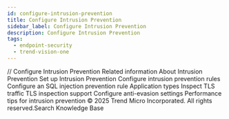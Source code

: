 ```yaml
---
id: configure-intrusion-prevention
title: Configure Intrusion Prevention
sidebar_label: Configure Intrusion Prevention
description: Configure Intrusion Prevention
tags:
  - endpoint-security
  - trend-vision-one
---
```


/*<![CDATA[*/ $('#title').html($('meta[name=map-description]').attr('content')); /*]]>*/ Configure Intrusion Prevention Related information About Intrusion Prevention Set up Intrusion Prevention Configure intrusion prevention rules Configure an SQL injection prevention rule Application types Inspect TLS traffic TLS inspection support Configure anti-evasion settings Performance tips for intrusion prevention © 2025 Trend Micro Incorporated. All rights reserved.Search Knowledge Base